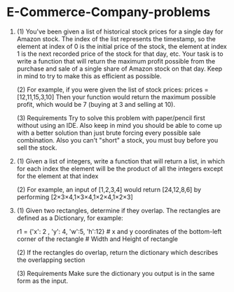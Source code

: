 # E-Commerce-Company-problems

1. 
    (1) You've been given a list of historical stock prices for a single day for Amazon stock. The index of the list represents the             timestamp, so the element at index of 0 is the initial price of the stock, the element at index 1 is the next recorded price of the         stock for that day, etc. Your task is to write a function that will return the maximum profit possible from the purchase and sale of a     single share of Amazon stock on that day. Keep in mind to try to make this as efficient as possible.

    (2) For example, if you were given the list of stock prices:     prices = [12,11,15,3,10]
    Then your function would return the maximum possible profit, which would be 7 (buying at 3 and selling at 10).

    (3) Requirements
    Try to solve this problem with paper/pencil first without using an IDE. Also keep in mind you should be able to come up with a better       solution than just brute forcing every possible sale combination. Also you can't "short" a stock, you must buy before you sell the         stock.
    
2. 
    (1) Given a list of integers, write a function that will return a list, in which for each index the element will be the product of all     the integers except for the element at that index

    (2) For example, an input of [1,2,3,4] would return [24,12,8,6] by performing [2×3×4,1×3×4,1×2×4,1×2×3]
    
3. 
    (1) Given two rectangles, determine if they overlap. The rectangles are defined as a Dictionary, for example:

     r1 = {'x': 2 , 'y': 4, 'w':5, 'h':12}
           # x and y coordinates of the bottom-left corner of the rectangle
           # Width and Height of rectangle

     (2) If the rectangles do overlap, return the dictionary which describes the overlapping section

     (3) Requirements
     Make sure the dictionary you output is in the same form as the input.

